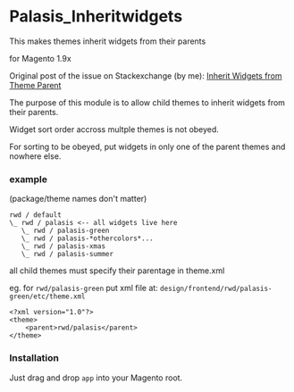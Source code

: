 # Palasis_Inheritwidgets

This makes themes inherit widgets from their parents

for Magento 1.9x

Original post of the issue on Stackexchange (by me):  [Inherit Widgets from Theme Parent](https://magento.stackexchange.com/questions/221255/inherit-widgets-from-theme-parent)

The purpose of this module is to allow child themes to inherit widgets from their parents. 

Widget sort order accross multple themes is not obeyed.

For sorting to be obeyed, put widgets in only one of the parent themes and nowhere else.

### example ###

(package/theme names don't matter)

    rwd / default
    \_ rwd / palasis <-- all widgets live here
       \_ rwd / palasis-green
       \_ rwd / palasis-*othercolors*...
       \_ rwd / palasis-xmas
       \_ rwd / palasis-summer

all child themes must specify their parentage in theme.xml

eg. for `rwd/palasis-green` put xml file at: `design/frontend/rwd/palasis-green/etc/theme.xml`

```
<?xml version="1.0"?>
<theme>
    <parent>rwd/palasis</parent>
</theme>
```

### Installation ###

Just drag and drop `app` into your Magento root.

